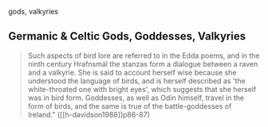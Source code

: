 gods, valkyries

## Germanic & Celtic Gods, Goddesses, Valkyries
> Such aspects of bird lore are referred to in the Edda poems, and in the ninth century Hrafnsmál the stanzas form a dialogue between a raven and a valkyrie. She is said to account herself wise because she understood the language of birds, and is herself described as 'the white-throated one with bright eyes', which suggests that she herself was in bird form. Goddesses, as well as Odin himself, travel in the form of birds, and the same is true of the battle-goddesses of Ireland." ([[h-davidson1988]]p86-87)